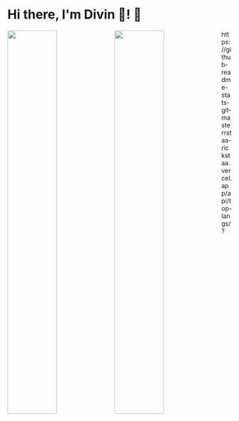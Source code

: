 
# Hi there, I'm Divin 🤠! 👋


<img align="left" width="47%" src="https://github-readme-stats-git-masterrstaa-rickstaa.vercel.app/api?username=aimedivin&&show_icons=true&theme=radical"/>
<img width="47%"  align="left" src="https://github-readme-stats-git-masterrstaa-rickstaa.vercel.app/api/top-langs/?" />
https://github-readme-stats-git-masterrstaa-rickstaa.vercel.app/api/top-langs/?
